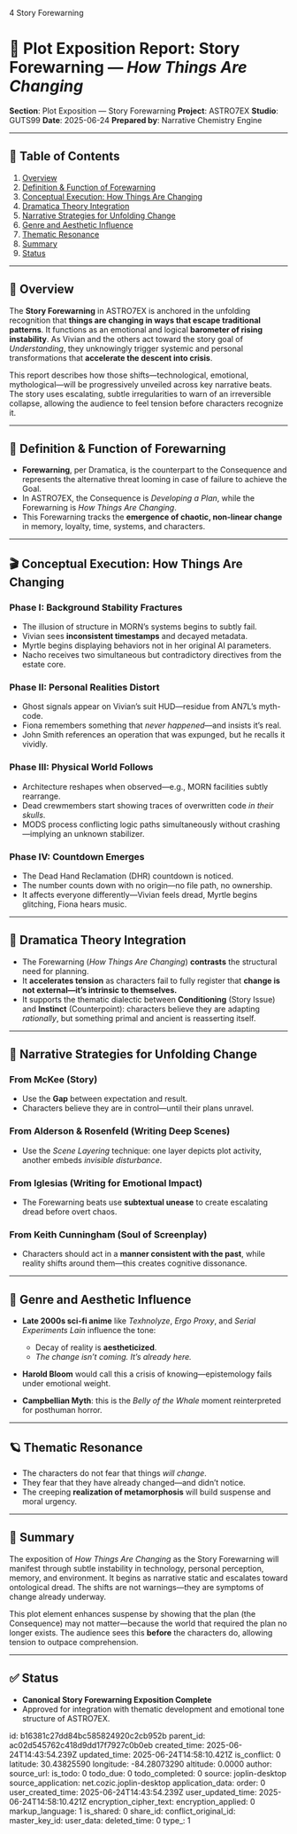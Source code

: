 4 Story Forewarning

# 📘 Plot Exposition Report: Story Forewarning — *How Things Are Changing*

**Section**: Plot Exposition — Story Forewarning
**Project**: ASTRO7EX
**Studio**: GUTS99
**Date**: 2025-06-24
**Prepared by**: Narrative Chemistry Engine

---

## 📓 Table of Contents

1. [Overview](#overview)
2. [Definition & Function of Forewarning](#definition--function-of-forewarning)
3. [Conceptual Execution: How Things Are Changing](#conceptual-execution-how-things-are-changing)
4. [Dramatica Theory Integration](#dramatica-theory-integration)
5. [Narrative Strategies for Unfolding Change](#narrative-strategies-for-unfolding-change)
6. [Genre and Aesthetic Influence](#genre-and-aesthetic-influence)
7. [Thematic Resonance](#thematic-resonance)
8. [Summary](#summary)
9. [Status](#status)

---

## 🧠 Overview

The **Story Forewarning** in ASTRO7EX is anchored in the unfolding recognition that **things are changing in ways that escape traditional patterns**. It functions as an emotional and logical **barometer of rising instability**. As Vivian and the others act toward the story goal of *Understanding*, they unknowingly trigger systemic and personal transformations that **accelerate the descent into crisis**.

This report describes how those shifts—technological, emotional, mythological—will be progressively unveiled across key narrative beats. The story uses escalating, subtle irregularities to warn of an irreversible collapse, allowing the audience to feel tension before characters recognize it.

---

## 📖 Definition & Function of Forewarning

* **Forewarning**, per Dramatica, is the counterpart to the Consequence and represents the alternative threat looming in case of failure to achieve the Goal.
* In ASTRO7EX, the Consequence is *Developing a Plan*, while the Forewarning is *How Things Are Changing*.
* This Forewarning tracks the **emergence of chaotic, non-linear change** in memory, loyalty, time, systems, and characters.

---

## 🎬 Conceptual Execution: How Things Are Changing

### **Phase I: Background Stability Fractures**

* The illusion of structure in MORN’s systems begins to subtly fail.
* Vivian sees **inconsistent timestamps** and decayed metadata.
* Myrtle begins displaying behaviors not in her original AI parameters.
* Nacho receives two simultaneous but contradictory directives from the estate core.

### **Phase II: Personal Realities Distort**

* Ghost signals appear on Vivian’s suit HUD—residue from AN7L’s myth-code.
* Fiona remembers something that *never happened*—and insists it’s real.
* John Smith references an operation that was expunged, but he recalls it vividly.

### **Phase III: Physical World Follows**

* Architecture reshapes when observed—e.g., MORN facilities subtly rearrange.
* Dead crewmembers start showing traces of overwritten code *in their skulls*.
* MODS process conflicting logic paths simultaneously without crashing—implying an unknown stabilizer.

### **Phase IV: Countdown Emerges**

* The Dead Hand Reclamation (DHR) countdown is noticed.
* The number counts down with no origin—no file path, no ownership.
* It affects everyone differently—Vivian feels dread, Myrtle begins glitching, Fiona hears music.

---

## 🧩 Dramatica Theory Integration

* The Forewarning (*How Things Are Changing*) **contrasts** the structural need for planning.
* It **accelerates tension** as characters fail to fully register that **change is not external—it’s intrinsic to themselves.**
* It supports the thematic dialectic between **Conditioning** (Story Issue) and **Instinct** (Counterpoint): characters believe they are adapting *rationally*, but something primal and ancient is reasserting itself.

---

## 🎯 Narrative Strategies for Unfolding Change

### **From McKee (Story)**

* Use the **Gap** between expectation and result.
* Characters believe they are in control—until their plans unravel.

### **From Alderson & Rosenfeld (Writing Deep Scenes)**

* Use the *Scene Layering* technique: one layer depicts plot activity, another embeds *invisible disturbance*.

### **From Iglesias (Writing for Emotional Impact)**

* The Forewarning beats use **subtextual unease** to create escalating dread before overt chaos.

### **From Keith Cunningham (Soul of Screenplay)**

* Characters should act in a **manner consistent with the past**, while reality shifts around them—this creates cognitive dissonance.

---

## 🌌 Genre and Aesthetic Influence

* **Late 2000s sci-fi anime** like *Texhnolyze*, *Ergo Proxy*, and *Serial Experiments Lain* influence the tone:

  * Decay of reality is **aestheticized**.
  * *The change isn’t coming. It’s already here.*
* **Harold Bloom** would call this a crisis of knowing—epistemology fails under emotional weight.
* **Campbellian Myth**: this is the *Belly of the Whale* moment reinterpreted for posthuman horror.

---

## 🪐 Thematic Resonance

* The characters do not fear that things *will change*.
* They fear that they have already changed—and didn’t notice.
* The creeping **realization of metamorphosis** will build suspense and moral urgency.

---

## 🧠 Summary

The exposition of *How Things Are Changing* as the Story Forewarning will manifest through subtle instability in technology, personal perception, memory, and environment. It begins as narrative static and escalates toward ontological dread. The shifts are not warnings—they are symptoms of change already underway.

This plot element enhances suspense by showing that the plan (the Consequence) may not matter—because the world that required the plan no longer exists. The audience sees this **before** the characters do, allowing tension to outpace comprehension.

---

## ✅ Status

* **Canonical Story Forewarning Exposition Complete**
* Approved for integration with thematic development and emotional tone structure of ASTRO7EX.


id: b16381c27dd84bc585824920c2cb952b
parent_id: ac02d545762c418d9dd17f7927c0b0eb
created_time: 2025-06-24T14:43:54.239Z
updated_time: 2025-06-24T14:58:10.421Z
is_conflict: 0
latitude: 30.43825590
longitude: -84.28073290
altitude: 0.0000
author: 
source_url: 
is_todo: 0
todo_due: 0
todo_completed: 0
source: joplin-desktop
source_application: net.cozic.joplin-desktop
application_data: 
order: 0
user_created_time: 2025-06-24T14:43:54.239Z
user_updated_time: 2025-06-24T14:58:10.421Z
encryption_cipher_text: 
encryption_applied: 0
markup_language: 1
is_shared: 0
share_id: 
conflict_original_id: 
master_key_id: 
user_data: 
deleted_time: 0
type_: 1